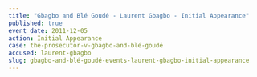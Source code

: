 ```yaml
---
title: "Gbagbo and Blé Goudé - Laurent Gbagbo - Initial Appearance"
published: true
event_date: 2011-12-05
action: Initial Appearance
case: the-prosecutor-v-gbagbo-and-blé-goudé
accused: laurent-gbagbo
slug: gbagbo-and-blé-goudé-events-laurent-gbagbo-initial-appearance
---
```

